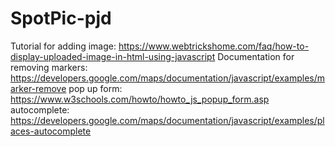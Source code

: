 # SpotPic-pjd

Tutorial for adding image: https://www.webtrickshome.com/faq/how-to-display-uploaded-image-in-html-using-javascript
Documentation for removing markers: https://developers.google.com/maps/documentation/javascript/examples/marker-remove
pop up form: https://www.w3schools.com/howto/howto_js_popup_form.asp
autocomplete: https://developers.google.com/maps/documentation/javascript/examples/places-autocomplete